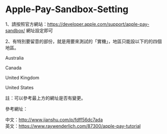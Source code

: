 # Apple-Pay-Sandbox-Setting

1、請按照官方網站：https://developer.apple.com/support/apple-pay-sandbox/ 網址設定即可

2、有特別要留意的部份，就是用要來測試的「實機」，地區只能設以下的的四個地區。

Australia

Canada

United Kingdom

United States

註：可以參考最上方的網址是否有變更。

參考網址：

中文：<a href='http://www.jianshu.com/p/fdff56dc7ada'>http://www.jianshu.com/p/fdff56dc7ada</a><BR />
英文：https://www.raywenderlich.com/87300/apple-pay-tutorial

